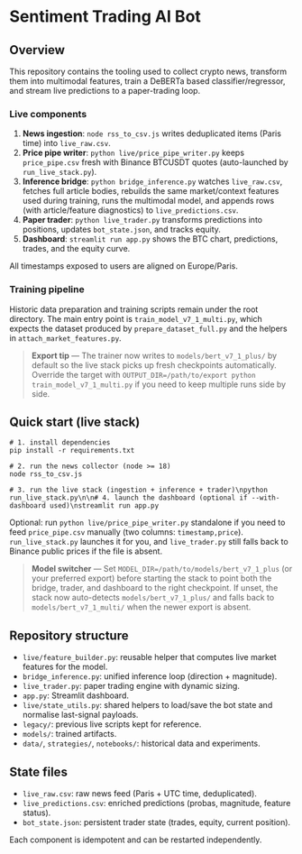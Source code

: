 ﻿# Sentiment Trading AI Bot

## Overview

This repository contains the tooling used to collect crypto news, transform them into multimodal features, train a DeBERTa based classifier/regressor, and stream live predictions to a paper-trading loop.

### Live components

1. **News ingestion**: `node rss_to_csv.js` writes deduplicated items (Paris time) into `live_raw.csv`.
2. **Price pipe writer**: `python live/price_pipe_writer.py` keeps `price_pipe.csv` fresh with Binance BTCUSDT quotes (auto-launched by `run_live_stack.py`).
3. **Inference bridge**: `python bridge_inference.py` watches `live_raw.csv`, fetches full article bodies, rebuilds the same market/context features used during training, runs the multimodal model, and appends rows (with article/feature diagnostics) to `live_predictions.csv`.
4. **Paper trader**: `python live_trader.py` transforms predictions into positions, updates `bot_state.json`, and tracks equity.
5. **Dashboard**: `streamlit run app.py` shows the BTC chart, predictions, trades, and the equity curve.

All timestamps exposed to users are aligned on Europe/Paris.

### Training pipeline

Historic data preparation and training scripts remain under the root directory. The main entry point is `train_model_v7_1_multi.py`, which expects the dataset produced by `prepare_dataset_full.py` and the helpers in `attach_market_features.py`.

> **Export tip** — The trainer now writes to `models/bert_v7_1_plus/` by default so the live stack picks up fresh checkpoints automatically. Override the target with `OUTPUT_DIR=/path/to/export python train_model_v7_1_multi.py` if you need to keep multiple runs side by side.

## Quick start (live stack)

```
# 1. install dependencies
pip install -r requirements.txt

# 2. run the news collector (node >= 18)
node rss_to_csv.js

# 3. run the live stack (ingestion + inference + trader)\npython run_live_stack.py\n\n# 4. launch the dashboard (optional if --with-dashboard used)\nstreamlit run app.py
```

Optional: run `python live/price_pipe_writer.py` standalone if you need to feed `price_pipe.csv` manually (two columns: `timestamp,price`). `run_live_stack.py` launches it for you, and `live_trader.py` still falls back to Binance public prices if the file is absent.

> **Model switcher** — Set `MODEL_DIR=/path/to/models/bert_v7_1_plus` (or your preferred export) before starting the stack to point both the bridge, trader, and dashboard to the right checkpoint. If unset, the stack now auto-detects `models/bert_v7_1_plus/` and falls back to `models/bert_v7_1_multi/` when the newer export is absent.

## Repository structure

- `live/feature_builder.py`: reusable helper that computes live market features for the model.
- `bridge_inference.py`: unified inference loop (direction + magnitude).
- `live_trader.py`: paper trading engine with dynamic sizing.
- `app.py`: Streamlit dashboard.
- `live/state_utils.py`: shared helpers to load/save the bot state and normalise last-signal payloads.
- `legacy/`: previous live scripts kept for reference.
- `models/`: trained artifacts.
- `data/`, `strategies/`, `notebooks/`: historical data and experiments.

## State files

- `live_raw.csv`: raw news feed (Paris + UTC time, deduplicated).
- `live_predictions.csv`: enriched predictions (probas, magnitude, feature status).
- `bot_state.json`: persistent trader state (trades, equity, current position).

Each component is idempotent and can be restarted independently.

